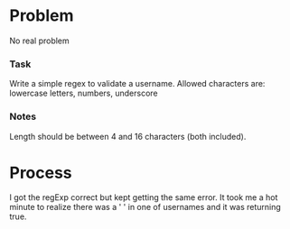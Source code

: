 # Problem
No real problem

### Task
Write a simple regex to validate a username. Allowed characters are:
lowercase letters,
numbers,
underscore

### Notes
Length should be between 4 and 16 characters (both included).


# Process
I got the regExp correct but kept getting the same error. It took me a hot minute to realize there was a ' ' in one of usernames and it was returning true.